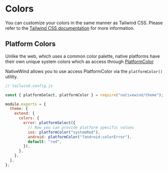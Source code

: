 # Colors

You can customize your colors in the same manner as Tailwind CSS. Please refer to the [Tailwind CSS documentation](https://tailwindcss.com/docs/customizing-colors) for more information.

## Platform Colors

Unlike the web, which uses a common color palette, native platforms have their own unique system colors which as access through [PlatformColor](https://reactnative.dev/docs/platformcolor)

NativeWind allows you to use access PlatformColor via the `platformColor()` utility.

```js
// tailwind.config.js

const { platformSelect, platformColor } = require("nativewind/theme");

module.exports = {
  theme: {
    extend: {
      colors: {
        error: platformSelect({
          // Now you can provide platform specific values
          ios: platformColor("systemRed"),
          android: platformColor("?android:colorError"),
          default: "red",
        }),
      },
    },
  },
};
```
